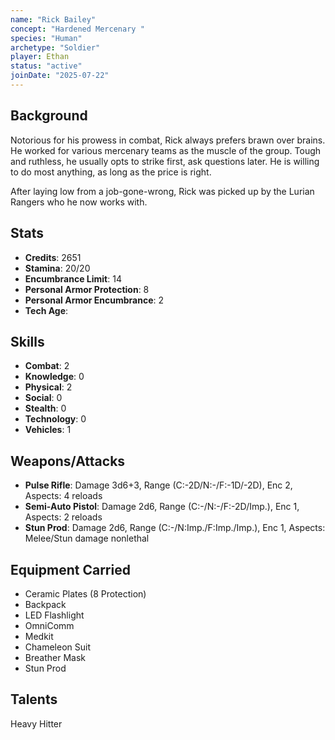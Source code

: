 ```yaml
---
name: "Rick Bailey"
concept: "Hardened Mercenary "
species: "Human"
archetype: "Soldier"
player: Ethan 
status: "active"
joinDate: "2025-07-22"
---
```


## Background

Notorious for his prowess in combat, Rick always prefers brawn over brains. He worked for various mercenary teams as the muscle of the group. Tough and ruthless, he usually opts to strike first, ask questions later. He is willing to do most anything, as long as the price is right.

After laying low from a job-gone-wrong, Rick was picked up by the Lurian Rangers who he now works with.

## Stats

- **Credits**: 2651
- **Stamina**: 20/20
- **Encumbrance Limit**: 14
- **Personal Armor Protection**: 8
- **Personal Armor Encumbrance**: 2
- **Tech Age**: 

## Skills

- **Combat**: 2
- **Knowledge**: 0
- **Physical**: 2
- **Social**: 0
- **Stealth**: 0
- **Technology**: 0
- **Vehicles**: 1

## Weapons/Attacks

* **Pulse Rifle**: Damage 3d6+3, Range (C:-2D/N:-/F:-1D/-2D), Enc 2, Aspects: 4 reloads
* **Semi-Auto Pistol**: Damage 2d6, Range (C:-/N:-/F:-2D/Imp.), Enc 1, Aspects: 2 reloads
* **Stun Prod**: Damage 2d6, Range (C:-/N:Imp./F:Imp./Imp.), Enc 1, Aspects: Melee/Stun damage nonlethal

## Equipment Carried

- Ceramic Plates (8 Protection)
- Backpack
- LED Flashlight
- OmniComm
- Medkit
- Chameleon Suit
- Breather Mask
- Stun Prod

## Talents

Heavy Hitter

